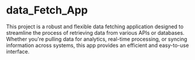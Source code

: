 # data_Fetch_App
This project is a robust and flexible data fetching application designed to streamline the process of retrieving data from various APIs or databases. Whether you're pulling data for analytics, real-time processing, or syncing information across systems, this app provides an efficient and easy-to-use interface.
